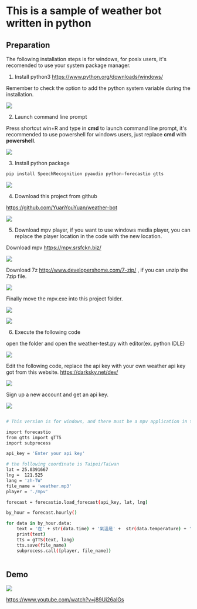 # This is a sample of weather bot written in python

## Preparation

The following installation steps is for windows, 
for posix users, 
it's recomended to use your system package manager.


1. Install python3 https://www.python.org/downloads/windows/

Remember to check the option to add the python system variable during the installation.

![](pic/python.png)

2. Launch command line prompt

Press shortcut win+R and type in __cmd__ to launch command line prompt, 
it's recommended to use powershell for windows users, 
just replace __cmd__ with __powershell__.

![](pic/powershell.png)



3. Install python package

```sh
pip install SpeechRecognition pyaudio python-forecastio gtts
```

![](pic/powershell-2.png)

4. Download this project from github

https://github.com/YuanYouYuan/weather-bot

![](pic/git.png)


5. Download mpv player, if you want to use windows media player, 
you can replace the player location in the code with the new location.


Download mpv https://mpv.srsfckn.biz/

![](pic/mpv.png)

Download 7z http://www.developershome.com/7-zip/ , if you can unzip the 7zip file.

![](pic/7z.png)

Finally move the mpv.exe into this project folder.

![](pic/mpv-2.png)

![](pic/mpv-3.png)



6. Execute the following code

open the folder and open the weather-test.py with editor(ex. python IDLE)

![](pic/IDLE.png)

Edit the following code, replace the api key with your own weather api key got from this website.
https://darksky.net/dev/

![](pic/darksky.png)

Sign up a new account and get an api key.

![](pic/darksky-2.png)


```sh

# This version is for windows, and there must be a mpv application in this work directory

import forecastio
from gtts import gTTS
import subprocess

api_key = 'Enter your api key'

# the following coordinate is Taipei/Taiwan
lat = 25.0391667
lng =  121.525
lang = 'zh-TW'
file_name = 'weather.mp3'
player = './mpv'

forecast = forecastio.load_forecast(api_key, lat, lng)

by_hour = forecast.hourly()

for data in by_hour.data:
    text = '在' + str(data.time) + '氣溫是' +  str(data.temperature) + '度西'
    print(text)
    tts = gTTS(text, lang)
    tts.save(file_name)
    subprocess.call([player, file_name])
    

```


## Demo

![](pic/demo.png)

https://www.youtube.com/watch?v=j89Ui26aIGs
